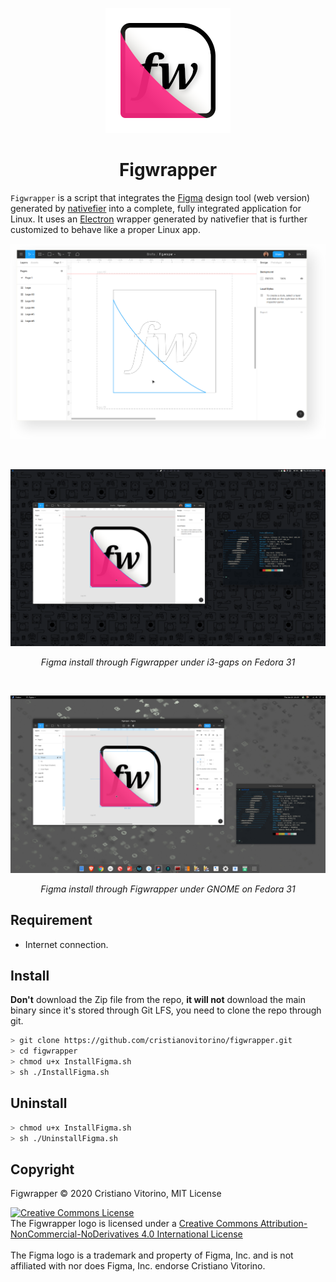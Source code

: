 <p align="center">
    <img src="https://raw.githubusercontent.com/cristianovitorino/figwrapper/master/Images/icon.png"
    alt="icon"/>
</p>

<h1 align="center">
    Figwrapper
</h1>
    
`Figwrapper` is a script that integrates the [Figma](https://www.figma.com/) design tool (web version) generated by [nativefier](https://github.com/jiahaog/nativefier) into a complete, fully integrated application for Linux. It uses an [Electron](https://github.com/electron/electron) wrapper generated by nativefier that is further customized to behave like a proper Linux app.

<p align="center">
    <img src="https://raw.githubusercontent.com/cristianovitorino/figwrapper/master/Images/screenshot.png"
    alt="screenshot"/>
</p>
<br>
<p align="center">
    <img src="https://raw.githubusercontent.com/cristianovitorino/figwrapper/master/Images/screnshot-2.png"
    alt="screenshot-2"/>
</p>
<p align="center"><i>Figma install through Figwrapper under i3-gaps on Fedora 31</i></p>
<br>
<p align="center">
    <img src="https://raw.githubusercontent.com/cristianovitorino/figwrapper/master/Images/screenshot-3.png"
    alt="screenshot-3"/>
</p>
</p>
<p align="center"><i>Figma install through Figwrapper under GNOME on Fedora 31</i></p>

## Requirement
* Internet connection.

## Install
**Don't** download the Zip file from the repo, **it will not** download the main binary since it's stored through Git LFS, you need to clone the repo through git.

```bash
> git clone https://github.com/cristianovitorino/figwrapper.git
> cd figwrapper
> chmod u+x InstallFigma.sh
> sh ./InstallFigma.sh
```

## Uninstall

```bash
> chmod u+x InstallFigma.sh
> sh ./UninstallFigma.sh
```

## Copyright

Figwrapper © 2020 Cristiano Vitorino, MIT License

<div>
<a rel="license" href="http://creativecommons.org/licenses/by-nc-nd/4.0/"><img alt="Creative Commons License" style="border-width:0" src="https://i.creativecommons.org/l/by-nc-nd/4.0/80x15.png" /></a><br />The Figwrapper logo is licensed under a <a rel="license" href="http://creativecommons.org/licenses/by-nc-nd/4.0/">Creative Commons Attribution-NonCommercial-NoDerivatives 4.0 International License</a>
</div>
<br>
The Figma logo is a trademark and property of Figma, Inc. and is not affiliated with nor does Figma, Inc. endorse Cristiano Vitorino.
